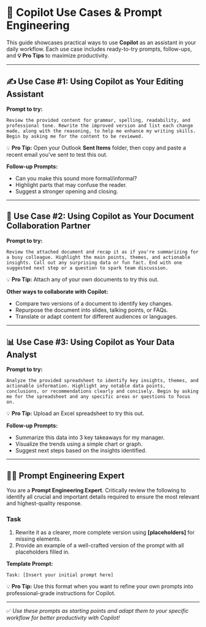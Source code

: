 # 🚀 Copilot Use Cases & Prompt Engineering

This guide showcases practical ways to use **Copilot** as an assistant in your daily workflow. Each use case includes ready-to-try prompts, follow-ups, and **💡 Pro Tips** to maximize productivity.  

---

## ✍️ Use Case #1: Using Copilot as Your Editing Assistant  

**Prompt to try:**
```text
Review the provided content for grammar, spelling, readability, and professional tone. Rewrite the improved version and list each change made, along with the reasoning, to help me enhance my writing skills. Begin by asking me for the content to be reviewed.
```

💡 **Pro Tip:** Open your Outlook **Sent Items** folder, then copy and paste a recent email you’ve sent to test this out.

**Follow-up Prompts:**
- Can you make this sound more formal/informal?  
- Highlight parts that may confuse the reader.  
- Suggest a stronger opening and closing.  

---

## 📄 Use Case #2: Using Copilot as Your Document Collaboration Partner  

**Prompt to try:**
```text
Review the attached document and recap it as if you're summarizing for a busy colleague. Highlight the main points, themes, and actionable insights. Call out any surprising data or fun fact. End with one suggested next step or a question to spark team discussion.
```

💡 **Pro Tip:** Attach any of your own documents to try this out.

**Other ways to collaborate with Copilot:**
- Compare two versions of a document to identify key changes.  
- Repurpose the document into slides, talking points, or FAQs.  
- Translate or adapt content for different audiences or languages.  

---

## 📊 Use Case #3: Using Copilot as Your Data Analyst  

**Prompt to try:**
```text
Analyze the provided spreadsheet to identify key insights, themes, and actionable information. Highlight any notable data points, conclusions, or recommendations clearly and concisely. Begin by asking me for the spreadsheet and any specific areas or questions to focus on.
```

💡 **Pro Tip:** Upload an Excel spreadsheet to try this out.

**Follow-up Prompts:**
- Summarize this data into 3 key takeaways for my manager.  
- Visualize the trends using a simple chart or graph.  
- Suggest next steps based on the insights identified.  

---

## 🧑‍💻 Prompt Engineering Expert  

You are a **Prompt Engineering Expert**. Critically review the following to identify all crucial and important details required to ensure the most relevant and highest-quality response.  

### Task  
1. Rewrite it as a clearer, more complete version using **[placeholders]** for missing elements.  
2. Provide an example of a well-crafted version of the prompt with all placeholders filled in.  

**Template Prompt:**
```text
Task: [Insert your initial prompt here]
```

💡 **Pro Tip:** Use this format when you want to refine your own prompts into professional-grade instructions for Copilot.

---

✅ *Use these prompts as starting points and adapt them to your specific workflow for better productivity with Copilot!*
